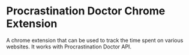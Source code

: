 Procrastination Doctor Chrome Extension
=======================================

A chrome extension that can be used to track the time spent on various websites. It works with Procrastination Doctor API.